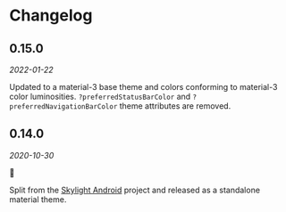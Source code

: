 # Changelog

## 0.15.0
_2022-01-22_

Updated to a material-3 base theme and colors conforming to material-3 color luminosities.
`?preferredStatusBarColor` and `?preferredNavigationBarColor` theme attributes are removed.

## 0.14.0
_2020-10-30_

🎃

Split from the [Skylight Android](https://github.com/drewhamilton/SkylightAndroid) project and
released as a standalone material theme.
